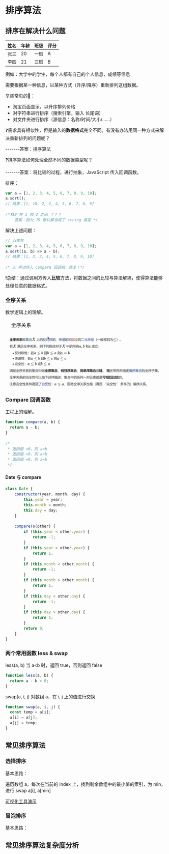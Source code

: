 # 排序算法

## 排序在解决什么问题

| 姓名 | 年龄 | 班级 | 评分 |
| ---- | ---- | ---- | ---- |
| 张三 | 20   | 一班 | A    |
| 李四 | 21   | 三班 | B    |

例如：大学中的学生，每个人都有自己的个人信息，成绩等信息

需要根据某一种信息，以某种方式（升序/降序）重新排列这组数据。

举些常见的🌰：

* 淘宝页面显示，以升序排列价格
* 对字符串进行排序（搜索引擎，输入 长尾词）
* 对文件夹进行排序（源信息：名称/时间/大小/……）

❓需求具有相似性，但是输入的**数据格式**完全不同。有没有办法用同一种方式来解决重新排列的问题呢？

-------答案：排序算法

❓排序算法如何处理全然不同的数据类型呢？

-------答案：将比较的过程，进行抽象，JavaScript 传入回调函数。

排序：

```js
var a = [1, 2, 3, 4, 5, 6, 7, 8, 9, 10];
a.sort();
// 结果：[1, 10, 2, 3, 4, 5, 6, 7, 8, 9]

/*❓10 在 1 和 2 之间 ？？？
	答案：因为 JS 默认都当成了 string 类型 */
```

解决上述问题：

```js
// 👍推荐
var a = [1, 2, 3, 4, 5, 6, 7, 8, 9, 10];
a.sort((a, b) => a - b);
// 结果：[1, 2, 3, 4, 5, 6, 7, 8, 9, 10]

/* ⚠️ 手动传入 compare 回调后，修复！*/
```

❗️总结：通过调用方传入**比较**方法，将数据之间的比较与算法解耦，使得算法能够处理任意的数据格式。

### 全序关系

数学逻辑上的理解。

![全序关系](./img/全序关系.png)

### Compare  回调函数

工程上的理解。

```js
function compare(a, b) {
  return a - b;
}

/*
 * 返回值 <0，则 a<b
 * 返回值 >0，则 a>b
 * 返回值 =0，则 a=b
 */
```

#### Date 与 compare

```js
class Date {
    constructor(year, month, day) {
        this.year = year;
        this.month = month;
        this.day = day;
    }

    compareTo(other) {
        if (this.year < other.year) {
            return -1;
        }
        if (this.year > other.year) {
            return 1;
        }
        if (this.month < other.month) {
            return -1;
        }
        if (this.month > other.month) {
            return 1;
        }
        if (this.day < other.day) {
            return -1;
        }
        if (this.day > other.day) {
            return 1;
        }
        return 0;
    }
}
```

### 两个常用函数 less & swap

less(a, b) 当 a<b 时，返回 true，否则返回 false

```js
function less(a, b) {
  return a - b < 0;
}
```

swap(a, i, j) 对数组 a，在 i, j 上的值进行交换

```js
function swap(a, i, j) {
  const temp = a[i];
  a[i] = a[j];
  a[j] = temp;
}
```

## 常见排序算法

### 选择排序

基本思路：

遍历数组 a，每次在当前的 index 上，找到剩余数组中的最小值的索引，为 min，进行 swap a[i], a[min]

[可视化工具演示](https://visualgo.net/zh/sorting)

### 冒泡排序

基本思路：

## 常见排序算法复杂度分析

